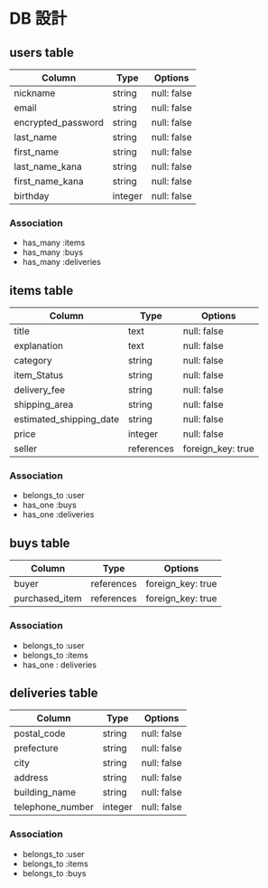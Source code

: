 # DB 設計

## users table

| Column             | Type                  | Options                 |
|--------------------|-----------------------|-------------------------|
| nickname           | string                | null: false             |
| email              | string                | null: false             |
| encrypted_password | string                | null: false             |
| last_name          | string                | null: false             |
| first_name         | string                | null: false             |
| last_name_kana     | string                | null: false             |
| first_name_kana    | string                | null: false             |
| birthday           | integer               | null: false             |

### Association

- has_many :items
- has_many :buys
- has_many :deliveries

## items table

| Column                    | Type       | Options           |
|---------------------------|------------|-------------------|
| title                     | text       | null: false       |
| explanation               | text       | null: false       |
| category                  | string     | null: false       |
| item_Status               | string     | null: false       |
| delivery_fee              | string     | null: false       |
| shipping_area             | string     | null: false       |
| estimated_shipping_date   | string     | null: false       |
| price                     | integer    | null: false       |
| seller                    | references | foreign_key: true |


### Association

- belongs_to :user
- has_one :buys
- has_one :deliveries

## buys table

| Column          | Type       | Options           |
|-----------------|------------|-------------------|
| buyer           | references | foreign_key: true |
| purchased_item  | references | foreign_key: true |

### Association

- belongs_to :user
- belongs_to :items
- has_one : deliveries


## deliveries table

| Column            | Type       | Options      |
|-------------------|------------|--------------|
| postal_code       | string     | null: false  |
| prefecture        | string     | null: false  |
| city              | string     | null: false  |
| address           | string     | null: false  |
| building_name     | string     | null: false  |
| telephone_number  | integer    | null: false  |

### Association

- belongs_to :user
- belongs_to :items
- belongs_to :buys
